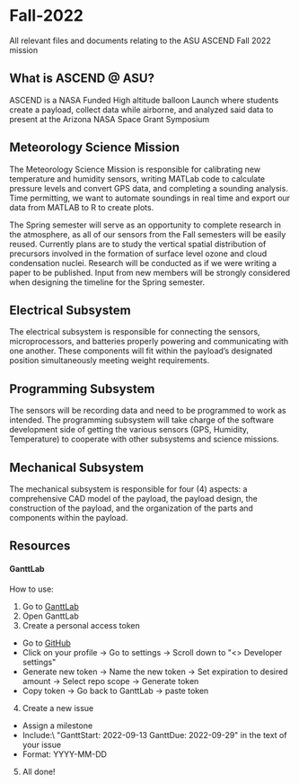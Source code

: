 # Fall-2022
All relevant files and documents relating to the ASU ASCEND Fall 2022 mission

## What is ASCEND @ ASU?
ASCEND is a NASA Funded High altitude balloon Launch where students create a payload, collect data while airborne, and analyzed said data to present at the Arizona NASA Space Grant Symposium

## Meteorology Science Mission
The Meteorology Science Mission is responsible for calibrating new temperature and humidity sensors, writing MATLab code to calculate pressure levels and convert GPS data, and completing a sounding analysis. Time permitting, we want to automate soundings in real time and export our data from MATLAB to R to create plots.

The Spring semester will serve as an opportunity to complete research in the atmosphere, as all of our sensors from the Fall semesters will be easily reused. Currently plans are to study the vertical spatial distribution of precursors involved in the formation of surface level ozone and cloud condensation nuclei. Research will be conducted as if we were writing a paper to be published. Input from new members will be strongly considered when designing the timeline for the Spring semester.

## Electrical Subsystem
The electrical subsystem is responsible for connecting the sensors, microprocessors, and batteries properly powering and communicating with one another. These components will fit within the payload’s designated position simultaneously meeting weight requirements.

## Programming Subsystem
The sensors will be recording data and need to be programmed to work as intended. The programming subsystem will take charge of the software development side of getting the various sensors (GPS, Humidity, Temperature) to cooperate with other subsystems and science missions.

## Mechanical Subsystem
The mechanical subsystem is responsible for four (4) aspects: a comprehensive CAD model of the payload, the payload design, the construction of the payload, and  the organization of the parts and components within the payload.

## Resources

#### GanttLab
How to use:
1. Go to [GanttLab](https://www.ganttlab.com/)
2. Open GanttLab
3. Create a personal access token
  - Go to [GitHub](https://github.com/)
  - Click on your profile -> Go to settings -> Scroll down to "<> Developer settings"
  - Generate new token -> Name the new token -> Set expiration to desired amount -> Select repo scope -> Generate token
  - Copy token -> Go back to GanttLab -> paste token
4. Create a new issue
  - Assign a milestone
  - Include:\\
  "GanttStart: 2022-09-13
   GanttDue: 2022-09-29" in the text of your issue
  - Format: YYYY-MM-DD
5. All done!
